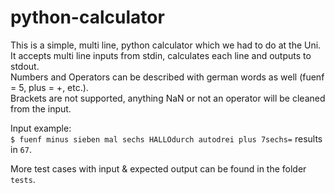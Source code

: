 # python-calculator
This is a simple, multi line, python calculator which we had to do at the Uni.  
It accepts multi line inputs from stdin, calculates each line and outputs to stdout.  
Numbers and Operators can be described with german words as well (fuenf = 5, plus = +, etc.).  
Brackets are not supported, anything NaN or not an operator will be cleaned from the input.  

Input example:  
`$ fuenf minus sieben mal sechs HALLOdurch autodrei plus 7sechs=` results in `67`.  

More test cases with input & expected output can be found in the folder `tests`.  
